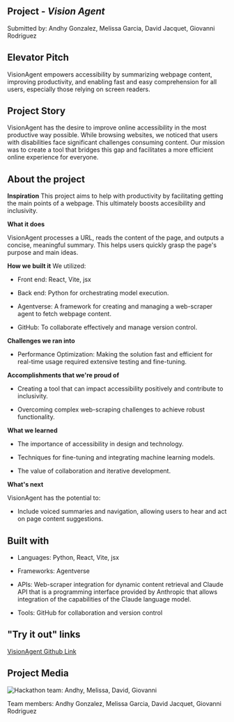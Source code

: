 ## Project - *Vision Agent*
Submitted by: Andhy Gonzalez, Melissa Garcia, David Jacquet, Giovanni Rodriguez

## Elevator Pitch

VisionAgent empowers accessibility by summarizing webpage content, improving productivity, and enabling fast and easy comprehension for all users, especially those relying on screen readers.

## Project Story

VisionAgent has the desire to improve online accessibility in the most productive way possible. While browsing websites, we noticed that users with disabilities face significant challenges consuming content. Our mission was to create a tool that bridges this gap and facilitates a more efficient online experience for everyone.

## About the project

**Inspiration**
This project aims to help with productivity by facilitating getting the main points of a webpage. This ultimately boosts accesibility and inclusivity.

**What it does**

VisionAgent processes a URL, reads the content of the page, and outputs a concise, meaningful summary. This helps users quickly grasp the page's purpose and main ideas.

**How we built it**
We utilized:

- Front end: React, Vite, jsx

- Back end: Python for orchestrating model execution.

- Agentverse: A framework for creating and managing a web-scraper agent to fetch webpage content.

- GitHub: To collaborate effectively and manage version control.

**Challenges we ran into**

- Performance Optimization: Making the solution fast and efficient for real-time usage required extensive testing and fine-tuning.

**Accomplishments that we're proud of**
- Creating a tool that can impact accessibility positively and contribute to inclusivity.

- Overcoming complex web-scraping challenges to achieve robust functionality.

**What we learned**
- The importance of accessibility in design and technology.

- Techniques for fine-tuning and integrating machine learning models.

- The value of collaboration and iterative development.

**What's next**

VisionAgent has the potential to:

- Include voiced summaries and navigation, allowing users to hear and act on page content suggestions.

## Built with
 
- Languages: Python, React, Vite, jsx

- Frameworks: Agentverse

- APIs: Web-scraper integration for dynamic content retrieval and Claude API that is a programming interface provided by Anthropic that allows integration of the capabilities of the Claude language model.

- Tools: GitHub for collaboration and version control

## "Try it out" links
[VisionAgent Github Link](https://github.com/mel-garcia/visionagent)

## Project Media
<img src="/HackathonTeamPhoto.jpg" alt="Hackathon team: Andhy, Melissa, David, Giovanni"/>
<p>Team members: Andhy Gonzalez, Melissa Garcia, David Jacquet, Giovanni Rodriguez</p>